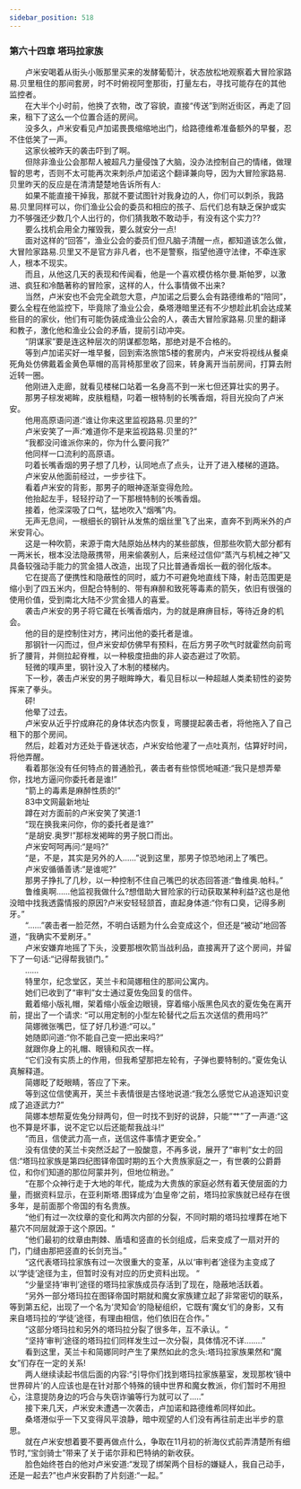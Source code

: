 ```yaml
---
sidebar_position: 518
---
```

### 第六十四章 塔玛拉家族  


　　卢米安喝着从街头小贩那里买来的发酵葡萄汁，状态放松地观察着大冒险家路易.贝里租住的那间套房，时不时俯视阿奎那街，打量左右，寻找可能存在的其他监控者。  
　　在大半个小时前，他换了衣物，改了容貌，直接“传送”到附近街区，再走了回来，租下了这么一个位置合适的房间。  
　　没多久，卢米安看见卢加诺畏畏缩缩地出门，给路德维希准备额外的早餐，忍不住低笑了一声。  
　　这家伙被昨天的袭击吓到了啊。  
　　但除非渔业公会那帮人被超凡力量侵蚀了大脑，没办法控制自己的情绪，做理智的思考，否则不太可能再次来刺杀卢加诺这个翻译兼向导，因为大冒险家路易.贝里昨天的反应是在清清楚楚地告诉所有人:  
　　如果不能直接干掉我，那就不要试图针对我身边的人，你们可以刺杀，我路易.贝里同样可以，你们渔业公会的委员和相应的孩子、后代们总有缺乏保护或实力不够强还少数几个人出行的，你们猜我敢不敢动手，有没有这个实力??  
　　要么找机会用全力摧毁我，要么就安分一点!  
　　面对这样的“回答”，渔业公会的委员们但凡脑子清醒一点，都知道该怎么做，大冒险家路易.贝里又不是官方非凡者，也不是警察，指望他遵守法律，不牵连家人，根本不现实。  
　　而且，从他这几天的表现和传闻看，他是一个喜欢模仿格尔曼.斯帕罗，以激进、疯狂和冷酷著称的冒险家，这样的人，什么事情做不出来?  
　　当然，卢米安也不会完全疏忽大意，卢加诺之后要么会有路德维希的“陪同”，要么全程在他监控下，毕竟除了渔业公会，桑塔港暗里还有不少想趁此机会达成某些目的的家伙，他们有可能伪装成渔业公会的人，袭击大冒险家路易.贝里的翻译和教子，激化他和渔业公会的矛盾，提前引动冲突。  
　　“阴谋家”要是连这种层次的阴谋都忽略，那绝对是不合格的。  
　　等到卢加诺买好一堆早餐，回到索洛旅馆5楼的套房内，卢米安将视线从餐桌死角处仿佛戴着金黄色草帽的高背椅那里收了回来，转身离开当前房间，打算去附近转一圈。  
　　他刚进入走廊，就看见楼梯口站着一名身高不到一米七但还算壮实的男子。  
　　那男子棕发褐眸，皮肤粗糙，叼着一根特制的长嘴香烟，将目光投向了卢米安。  
　　他用高原语问道:“谁让你来这里监视路易.贝里的?”  
　　卢米安笑了一声:“难道你不是来监视路易.贝里的?“  
　　“我都没问谁派你来的，你为什么要问我?”  
　　他同样一口流利的高原语。  
　　叼着长嘴香烟的男子想了几秒，认同地点了点头，让开了进入楼梯的道路。  
　　卢米安从他面前经过，一步步往下。  
　　看着卢米安的背影，那男子的眼神逐渐变得危险。  
　　他抬起左手，轻轻拧动了一下那根特制的长嘴香烟。  
　　接着，他深深吸了口气，猛地吹入“烟嘴”内。  
　　无声无息间，一根细长的钢针从发焦的烟丝里飞了出来，直奔不到两米外的卢米安背心。  
　　这是一种吹箭，来源于南大陆原始丛林内的某些部族，但那些吹箭大部分都有一两米长，根本没法隐蔽携带，用来偷袭别人，后来经过信仰“蒸汽与机械之神”又具备较强动手能力的赏金猎人改造，出现了只比普通香烟长一截的弱化版本。  
　　它在提高了便携性和隐蔽性的同时，威力不可避免地直线下降，射击范围更是缩小到了四五米内，但配合特制的、带有麻醉和致死等毒素的箭矢，依旧有很强的使用价值，受到南北大陆不少赏金猎人的喜爱。  
　　袭击卢米安的男子将它藏在长嘴香烟内，为的就是麻痹目标，等待近身的机会。  
　　他的目的是控制住对方，拷问出他的委托者是谁。  
　　那钢针一闪而过，但卢米安却仿佛早有预料，在后方男子吹气时就霍然向前弯折了腰背，并侧拉起脊椎，以一种极度扭曲的非人姿态避过了吹箭。  
　　轻微的噗声里，钢针没入了木制的楼梯内。  
　　下一秒，袭击卢米安的男子眼眸睁大，看见目标以一种超越人类柔韧性的姿势挥来了拳头。  
　　砰!  
　　他晕了过去。  
　　卢米安从近乎拧成麻花的身体状态内恢复，弯腰提起袭击者，将他拖入了自己租下的那个房间。  
　　然后，趁着对方还处于昏迷状态，卢米安给他灌了一点吐真剂，估算好时间，将他弄醒。  
　　看着那张没有任何特点的普通脸孔，袭击者有些惊慌地喊道:“我只是想弄晕你，找地方逼问你委托者是谁!”  
　　“箭上的毒素是麻醉性质的!”  
　　83中文网最新地址  
　　蹲在对方面前的卢米安笑了笑道:1  
　　“现在换我来问你，你的委托者是谁?”  
　　“是胡安.奥罗!”那棕发褐眸的男子脱口而出。  
　　卢米安呵呵再问:“是吗?”  
　　“是，不是，其实是另外的人……”说到这里，那男子惊恐地闭上了嘴巴。  
　　卢米安循循善诱:“是谁呢?”  
　　那男子挣扎了几秒，以一种控制不住自己嘴巴的状态回答道:“鲁维奥.帕科。”  
　　鲁维奥啊……他监视我做什么?想借助大冒险家的行动获取某种利益?这也是他没暗中找我透露情报的原因?卢米安轻轻颔首，直起身体道:“你有口臭，记得多刷牙。”  
　　“……”袭击者一脸茫然，不明白话题为什么会变成这个，但还是“被动”地回答道，“我确实不爱刷牙。”  
　　卢米安嫌弃地摇了下头，没要那根吹箭当战利品，直接离开了这个房间，并留下了一句话:“记得帮我锁门。”  
　　……  
　　特里尔，纪念堂区，芙兰卡和简娜租住的那间公寓内。  
　　她们已收到了“审判”女士通过夏佐兔回复的信件。  
　　戴着缩小版礼帽，架着缩小版金边眼镜，穿着缩小版黑色风衣的夏佐兔在离开前，提出了一个请求: “可以用定制的小型左轮替代之后五次送信的费用吗?”  
　　简娜微张嘴巴，怔了好几秒道:“可以。”  
　　她随即问道:“你不能自己变一把出来吗?”  
　　就跟你身上的礼帽、眼镜和风衣一样。  
　　“它们没有实质上的作用，但我希望那把左轮有，子弹也要特制的。”夏佐兔认真解释道。  
　　简娜眨了眨眼睛，答应了下来。  
　　等到这位信使离开，芙兰卡表情很是古怪地说道:“我怎么感觉它从追逐知识变成了追逐武力?”  
　　简娜本想帮夏佐兔分辩两句，但一时找不到好的说辞，只能“艹”了一声道:“这也不算是坏事，说不定它以后还能帮我战斗!“  
　　“而且，信使武力高一点，送信这件事情才更安全。”  
　　没有信使的芙兰卡突然泛起了一股酸意，不再多说，展开了“审判”女士的回信:“塔玛拉家族是第四纪图铎帝国时期的五个大贵族家庭之一，有世袭的公爵爵位，和你们知道的那位阿蒙并列，但地位稍逊。”  
　　“在那个众神行走于大地的年代，能成为大贵族的家庭必然有着天使层面的力量，而据资料显示，在亚利斯塔.图铎成为‘血皇帝’之前，塔玛拉家族就已经存在很多年，是前面那个帝国的有名贵族。  
　　“他们有过一次纹章的变化和两次内部的分裂，不同时期的塔玛拉埋葬在地下墓穴不同层就源于这个原因。“  
　　“他们最初的纹章由荆棘、盾墙和竖直的长剑组成，后来变成了一扇对开的门，门缝由那把竖直的长剑充当。”  
　　“这代表塔玛拉家族有过一次很重大的变革，从以‘审判者’途径为主变成了以‘学徒’途径为主，但暂时没有对应的历史资料出现。 “  
　　“少量坚持‘审判’途径的塔玛拉家族成员存活到了现在，隐蔽地活跃着。  
　　“另外一部分塔玛拉在图铎帝国时期就和魔女家族建立起了非常密切的联系，等到第五纪，出现了一个名为‘灵知会’的隐秘组织，它既有‘魔女’们的身影，又有来自塔玛拉的‘学徒’途径，有理由相信，他们依旧在合作。”  
　　“这部分塔玛拉和另外的塔玛拉分裂了很多年，互不承认。“  
　　“坚持‘审判’途径的塔玛拉们同样发生过一次分裂，具体情况不详.…….”  
　　看到这里，芙兰卡和简娜同时产生了果然如此的念头:塔玛拉家族果然和“魔女”们存在一定的关系!  
　　两人继续读起书信后面的内容:“引导你们找到塔玛拉家族墓室，发现那枚‘镜中世界碎片’的人应该也是在针对那个特殊的镜中世界和魔女教派，你们暂时不用担心，注意提防身边的巧合与失窃诈骗等行为就可以了.….”  
　　接下来几天，卢米安未遭遇一次袭击，卢加诺和路德维希同样如此。  
　　桑塔港似乎一下又变得风平浪静，暗中观望的人们没有再往前走出半步的意思。  
　　就在卢米安想着要不要再做点什么，争取在11月初的祈海仪式前弄清楚所有细节时,“宝剑骑士”带来了关于诺尔菲和巴特纳的新收获。  
　　脸色始终苍白的他对卢米安道:“发现了绑架两个目标的嫌疑人，我自己动手，还是一起去?”也卢米安斟酌了片刻道:“一起。”  
